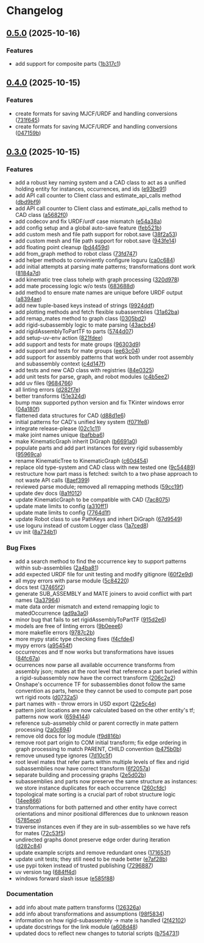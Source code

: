 # Changelog

## [0.5.0](https://github.com/neurobionics/onshape-robotics-toolkit/compare/onshape-robotics-toolkit-v0.4.0...onshape-robotics-toolkit-v0.5.0) (2025-10-16)


### Features

* add support for composite parts ([1b317c1](https://github.com/neurobionics/onshape-robotics-toolkit/commit/1b317c184227d3a85fb58abd89ea3f75fc53df72))

## [0.4.0](https://github.com/neurobionics/onshape-robotics-toolkit/compare/onshape-robotics-toolkit-v0.3.0...onshape-robotics-toolkit-v0.4.0) (2025-10-15)


### Features

* create formats for saving MJCF/URDF and handling conversions ([731f645](https://github.com/neurobionics/onshape-robotics-toolkit/commit/731f64505913fe83fe8455883e0715bff1d70e3d))
* create formats for saving MJCF/URDF and handling conversions ([047159b](https://github.com/neurobionics/onshape-robotics-toolkit/commit/047159b4bccfc2f57afd9d3b3479515d5cf7c2af))

## [0.3.0](https://github.com/neurobionics/onshape-robotics-toolkit/compare/onshape-robotics-toolkit-v0.2.1...onshape-robotics-toolkit-v0.3.0) (2025-10-15)


### Features

* add a robust key naming system and a CAD class to act as a unified holding entity for instances, occurrences, and ids ([e93be91](https://github.com/neurobionics/onshape-robotics-toolkit/commit/e93be91b4613be742cfcfcea9df8b197bd222789))
* add API call counter to Client class and estimate_api_calls method ([dbd9bf9](https://github.com/neurobionics/onshape-robotics-toolkit/commit/dbd9bf9e02ceff7d77b57855e302256070e62621))
* add API call counter to Client class and estimate_api_calls method to CAD class ([a5682f0](https://github.com/neurobionics/onshape-robotics-toolkit/commit/a5682f0139973c0957d97f66021f64c3c1a821ae))
* add codecov and fix URDF/urdf case mismatch ([e54a38a](https://github.com/neurobionics/onshape-robotics-toolkit/commit/e54a38a4ebe07b109f8e25c2e0cff26559a951e1))
* add config setup and a global auto-save feature ([feb521b](https://github.com/neurobionics/onshape-robotics-toolkit/commit/feb521b26b1ada97873ed56a90a2c7d52be91ecd))
* add custom mesh and file path support for robot.save ([38f2a53](https://github.com/neurobionics/onshape-robotics-toolkit/commit/38f2a534f4825d48039acdaf1078eab46953b561))
* add custom mesh and file path support for robot.save ([943fe14](https://github.com/neurobionics/onshape-robotics-toolkit/commit/943fe14f2b50a1edb75dc227599676505cdab4c2))
* add floating point cleanup ([bd4459d](https://github.com/neurobionics/onshape-robotics-toolkit/commit/bd4459dc4886b418b851d365bc173ece2a12f7cf))
* add from_graph method to robot class ([73fd747](https://github.com/neurobionics/onshape-robotics-toolkit/commit/73fd747325e4d14debbe80bef440d124b98572db))
* add helper methods to conviniently configure loguru ([ca0c684](https://github.com/neurobionics/onshape-robotics-toolkit/commit/ca0c68444310a355b16b2373cdd1a79c2af19aef))
* add initial attempts at parsing mate patterns; transformations dont work ([8184a7d](https://github.com/neurobionics/onshape-robotics-toolkit/commit/8184a7dcc4d6bdbc3d11d0e550a5433a26caf958))
* add kinematic tree class tohelp with graph processing ([320d978](https://github.com/neurobionics/onshape-robotics-toolkit/commit/320d9782b181585bd61a942188e03e26855575bf))
* add mate processing logic w/o tests ([683688d](https://github.com/neurobionics/onshape-robotics-toolkit/commit/683688d53056a1873baf8f28660d9e61bbb7c85c))
* add method to ensure mate names are unique before URDF output ([a8394ae](https://github.com/neurobionics/onshape-robotics-toolkit/commit/a8394ae0606fe097ae5a8486e39661a12c50a99d))
* add new tuple-based keys instead of strings ([9924ddf](https://github.com/neurobionics/onshape-robotics-toolkit/commit/9924ddfbcc5ac40d233427945acbf3f114e8ba06))
* add plotting methods and fetch flexible subassemblies ([31a62ba](https://github.com/neurobionics/onshape-robotics-toolkit/commit/31a62badcae7d476cf091fcae41b9bd55f787a01))
* add remap_mates method to graph class ([0305bd2](https://github.com/neurobionics/onshape-robotics-toolkit/commit/0305bd2f036f5e4262af402668a3ce840529027f))
* add rigid-subassembly logic to mate parsing ([43acbd4](https://github.com/neurobionics/onshape-robotics-toolkit/commit/43acbd43a3d3a0ba3b0d3cc115308f77372029f4))
* add rigidAssemblyToPartTF to parts ([5744d07](https://github.com/neurobionics/onshape-robotics-toolkit/commit/5744d07ab70c55c4b3a3e8697f40e474a1ec13f1))
* add setup-uv-env action ([821fdee](https://github.com/neurobionics/onshape-robotics-toolkit/commit/821fdee2c96fda25ae7a1dc2e15c817ec0662cf5))
* add support and tests for mate groups ([96303d9](https://github.com/neurobionics/onshape-robotics-toolkit/commit/96303d9e9eb88042aeb862cd5cf45f9b3cee2916))
* add support and tests for mate groups ([ee63c04](https://github.com/neurobionics/onshape-robotics-toolkit/commit/ee63c04979db7603539a6716da2ca246384d3853))
* add support for assembly patterns that work both under root assembly and subassembly context ([c4d147f](https://github.com/neurobionics/onshape-robotics-toolkit/commit/c4d147f8699b48035bd8c048a086e1cdac292e7e))
* add tests and new CAD class with registries ([84e0325](https://github.com/neurobionics/onshape-robotics-toolkit/commit/84e03254d3fdcabe9cc00bffeb39f912b334aa68))
* add unit tests for parse, graph, and robot modules ([c4b5ee2](https://github.com/neurobionics/onshape-robotics-toolkit/commit/c4b5ee2fc33ba61dc73b487f37d53469dc61ff90))
* add uv files ([9684766](https://github.com/neurobionics/onshape-robotics-toolkit/commit/9684766e9cf5ef74260a5bcd10a5e446ea2c183f))
* all linting errors ([d282f7e](https://github.com/neurobionics/onshape-robotics-toolkit/commit/d282f7ea0cf60a1c41d1415d47a83f9882880f76))
* better transforms ([51e324d](https://github.com/neurobionics/onshape-robotics-toolkit/commit/51e324d780d5a5276b0c8c304056a82f47a242a4))
* bump max supported python version and fix TKinter windows error ([04a180f](https://github.com/neurobionics/onshape-robotics-toolkit/commit/04a180facd22062f871c5725486bd73723fd1373))
* flattened data structures for CAD ([d88d1e6](https://github.com/neurobionics/onshape-robotics-toolkit/commit/d88d1e6a349958b14ca9837ebcd6092e47ebcac8))
* initial patterns for CAD's unified key system ([f071fe8](https://github.com/neurobionics/onshape-robotics-toolkit/commit/f071fe8ab457a7b6bda0806dc2932005bd5cb1a0))
* integrate release-please ([02c1c11](https://github.com/neurobionics/onshape-robotics-toolkit/commit/02c1c11ee80923ade333ba30de258e69a2a350ee))
* make joint names unique ([bafbba6](https://github.com/neurobionics/onshape-robotics-toolkit/commit/bafbba615775227e6d42ac043df56170430b3edd))
* make KinematicGraph inherit DiGraph ([b6691a0](https://github.com/neurobionics/onshape-robotics-toolkit/commit/b6691a0ee922b4888688cd9b6d05e6063ce142de))
* populate parts and add part instances for every rigid subassembly ([95969ca](https://github.com/neurobionics/onshape-robotics-toolkit/commit/95969ca8848e1a8b2df9a2a17730263c413006dc))
* rename KinematicTree to KinematicGraph ([c60d454](https://github.com/neurobionics/onshape-robotics-toolkit/commit/c60d4545bdf1eb8b2659fc3ba67021d565601d21))
* replace old type-system and CAD class with new tested one ([9c54489](https://github.com/neurobionics/onshape-robotics-toolkit/commit/9c54489d8575acdb72afaba35e053913d2ce53af))
* restructure how part mass is fetched: switch to a two phase approach to not waste API calls ([8aef399](https://github.com/neurobionics/onshape-robotics-toolkit/commit/8aef399c89d3622a5faf5b1ee38f4f65e5ee21cc))
* reviewed parse module; removed all remapping methods ([59cc19f](https://github.com/neurobionics/onshape-robotics-toolkit/commit/59cc19f3ff629e6f60289e83fba2a9bac64d418b))
* update dev docs ([8a1f012](https://github.com/neurobionics/onshape-robotics-toolkit/commit/8a1f012281463dc20dfef917c6ec4f16d0e7a6d2))
* update KinematicGraph to be compatible with CAD ([7ac8075](https://github.com/neurobionics/onshape-robotics-toolkit/commit/7ac80753557d023dad909e89d44fbeeaea2f5c8e))
* update mate limits to config ([a310ff1](https://github.com/neurobionics/onshape-robotics-toolkit/commit/a310ff126b83ac6b5a443bbc3812d217836aa01b))
* update mate limits to config ([7764d1f](https://github.com/neurobionics/onshape-robotics-toolkit/commit/7764d1f84ee8447d02ad79cbb42ce31d84ca3e94))
* update Robot class to use PathKeys and inhert DiGraph ([67d9549](https://github.com/neurobionics/onshape-robotics-toolkit/commit/67d9549d95c343069af611f6f89d8f710f685fb2))
* use loguru instead of custom Logger class ([1a7ced8](https://github.com/neurobionics/onshape-robotics-toolkit/commit/1a7ced88d6503a2232418070cd14ae38ff7b1a01))
* uv init ([8a734b1](https://github.com/neurobionics/onshape-robotics-toolkit/commit/8a734b1c73368da85d38b3fa941abd9c1ac5f957))


### Bug Fixes

* add a search method to find the occurrence key to support patterns within sub-assemblies ([2a4ba81](https://github.com/neurobionics/onshape-robotics-toolkit/commit/2a4ba817d9ff7cd0990219ad6d531e7f6d1eb4a2))
* add expected URDF file for unit testing and modify gitignore ([60f2e9d](https://github.com/neurobionics/onshape-robotics-toolkit/commit/60f2e9d22d99891baaa969732378cb4fc04ed378))
* all mypy errors with parse module ([5c84220](https://github.com/neurobionics/onshape-robotics-toolkit/commit/5c842202580a3a63088b8d2e33b0007369e5b6ee))
* docs test ([37465f2](https://github.com/neurobionics/onshape-robotics-toolkit/commit/37465f2ecc8354600e97355ea3e748c25ab0b7cf))
* generate SUB_ASSEMBLY and MATE joiners to avoid conflict with part names ([3a37964](https://github.com/neurobionics/onshape-robotics-toolkit/commit/3a379641079b522710b1546f4032aa5cc66080e7))
* mate data order mismatch and extend remapping logic to matedOccurrence ([ad9a3a0](https://github.com/neurobionics/onshape-robotics-toolkit/commit/ad9a3a05d6e19c82d64316968964bd661f0f610c))
* minor bug that fails to set rigidAssemblyToPartTF ([915d2e6](https://github.com/neurobionics/onshape-robotics-toolkit/commit/915d2e6b6bf5b3bfdc7db87027814b39fc411fbe))
* models are free of linting errors ([9b0eee6](https://github.com/neurobionics/onshape-robotics-toolkit/commit/9b0eee6847759512c254d43ff99fdff2a574c6f3))
* more makefile errors ([9787c2b](https://github.com/neurobionics/onshape-robotics-toolkit/commit/9787c2b610b4c84a65ded235803730b1585f001f))
* more mypy static type checking fixes ([f4cfde4](https://github.com/neurobionics/onshape-robotics-toolkit/commit/f4cfde4907a8a5a55c71b83f03df2c9880c71381))
* mypy errors ([a95454f](https://github.com/neurobionics/onshape-robotics-toolkit/commit/a95454f265af5cd90d146e0e2a678a9d36296d97))
* occurrences and tf now works but transformations have issues ([84fc67a](https://github.com/neurobionics/onshape-robotics-toolkit/commit/84fc67a484567714d9b2a5af04b90f16c937f517))
* ocurrences now parse all available occurrence transforms from assembly json; mates at the root level that reference a part buried within a rigid-subassembly now have the correct transform ([206c2e2](https://github.com/neurobionics/onshape-robotics-toolkit/commit/206c2e2ca667f6c9def0bc50fb657993c334bd3f))
* Onshape's occurrence TF for subassemblies donot follow the same convention as parts, hence they cannot be used to compute part pose wrt rigid roots ([d0732a5](https://github.com/neurobionics/onshape-robotics-toolkit/commit/d0732a545c9458592de1605d55cb03f46e35ba19))
* part names with - throw errors in USD export ([22e5c4e](https://github.com/neurobionics/onshape-robotics-toolkit/commit/22e5c4e81b7bf452cee0677c438b58a29fc7f5cb))
* pattern joint locations are now calculated based on the other entity's tf; patterns now work ([6594144](https://github.com/neurobionics/onshape-robotics-toolkit/commit/6594144cd6f7d0bd6b97c7fb04f3a0d357782c3b))
* reference sub-assmebly child or parent correctly in mate pattern processing ([2a0c694](https://github.com/neurobionics/onshape-robotics-toolkit/commit/2a0c694ca3a8361d1f8cabc41f16c110ff82961b))
* remove old docs for log module ([f9d816b](https://github.com/neurobionics/onshape-robotics-toolkit/commit/f9d816b8ea0777e4f6f19e350a10f34921bb71cc))
* remove root part origin to COM initial transform; fix edge ordering in graph processing to match PARENT, CHILD convention ([b475b0b](https://github.com/neurobionics/onshape-robotics-toolkit/commit/b475b0bd33f322ecd2b335efb7ec2eb2116dd6fd))
* remove unused type ignores ([7d10c5f](https://github.com/neurobionics/onshape-robotics-toolkit/commit/7d10c5f38e10f976605b8df8ebe2eb82d47a305b))
* root level mates that refer parts within multiple levels of flex and rigid subassemblies now have correct transform ([6f2057a](https://github.com/neurobionics/onshape-robotics-toolkit/commit/6f2057a74be59f2e27ca82d0ee2099c859188a1d))
* separate building and processing graphs ([2e5d02b](https://github.com/neurobionics/onshape-robotics-toolkit/commit/2e5d02b8dfeed0a02da1cf7c39fb57f5b44bc749))
* subassemblies and parts now preserve the same structure as instances: we store instance duplicates for each occurrence ([260cfdc](https://github.com/neurobionics/onshape-robotics-toolkit/commit/260cfdc04bd74cb5f277d2b42c0e3a19b24c7aff))
* topological mate sorting is a crucial part of robot structure logic ([14ee866](https://github.com/neurobionics/onshape-robotics-toolkit/commit/14ee866ee96545cd18371db755724baac223c17e))
* transformations for both patterned and other entity have correct orientations and minor positional differences due to unknown reason ([5785ece](https://github.com/neurobionics/onshape-robotics-toolkit/commit/5785eced3fc00485f5a7806225162d0a504396ce))
* traverse instances even if they are in sub-assemblies so we have refs for mates ([72c53f5](https://github.com/neurobionics/onshape-robotics-toolkit/commit/72c53f52e5ab75d2dc99282fd3f4b2dbbac4ed19))
* undirected graphs donot preserve edge order during iteration ([d282c84](https://github.com/neurobionics/onshape-robotics-toolkit/commit/d282c84d8ae05a9e0d7b71fc91b3ee13f949c0a9))
* update example scripts and remove redundant ones ([171653f](https://github.com/neurobionics/onshape-robotics-toolkit/commit/171653f62bc987db356d2301b3e8361c6e095347))
* update unit tests; they still need to be made better ([e7af28b](https://github.com/neurobionics/onshape-robotics-toolkit/commit/e7af28bd1683478b57946ecf32886aa5e611ec4f))
* use pypi token instead of trusted publishing ([7296887](https://github.com/neurobionics/onshape-robotics-toolkit/commit/729688761849790cf46f99f6a526d48e99b08011))
* uv version tag ([684ff4d](https://github.com/neurobionics/onshape-robotics-toolkit/commit/684ff4dbd43ad80d5d828566431202aabc13809c))
* windows forward slash issue ([e585f88](https://github.com/neurobionics/onshape-robotics-toolkit/commit/e585f88ed3a41e21b070a303af74496ffc0e45fc))


### Documentation

* add info about mate pattern transforms ([126326a](https://github.com/neurobionics/onshape-robotics-toolkit/commit/126326ae41271133e5b4aad8885b73fffa3d8bfe))
* add info about transformations and assumptions ([98f5834](https://github.com/neurobionics/onshape-robotics-toolkit/commit/98f583429f8093b1f1c82eb802a5e12f3517f484))
* information on how rigid-subassembly -&gt; mate is handled ([2f42102](https://github.com/neurobionics/onshape-robotics-toolkit/commit/2f42102f2c1c16f6dc5624d34f7675297e8519a9))
* update docstrings for the link module ([a608d48](https://github.com/neurobionics/onshape-robotics-toolkit/commit/a608d4860a09837c756da576c7b11c6ca299bc71))
* updated docs to reflect new changes to tutorial scripts ([b754731](https://github.com/neurobionics/onshape-robotics-toolkit/commit/b754731ef91cdef5f6bb3f3c352ceb0fffeded57))
